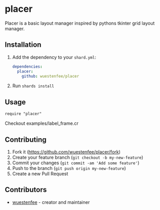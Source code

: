 # placer

Placer is a basic layout manager inspired by pythons tkinter grid layout manager.

## Installation

1. Add the dependency to your `shard.yml`:

   ```yaml
   dependencies:
     placer:
       github: wuestenfee/placer
   ```

2. Run `shards install`

## Usage

```crystal
require "placer"
```

Checkout examples/label_frame.cr

## Contributing

1. Fork it (<https://github.com/wuestenfee/placer/fork>)
2. Create your feature branch (`git checkout -b my-new-feature`)
3. Commit your changes (`git commit -am 'Add some feature'`)
4. Push to the branch (`git push origin my-new-feature`)
5. Create a new Pull Request

## Contributors

- [wuestenfee](https://github.com/wuestenfee) - creator and maintainer
